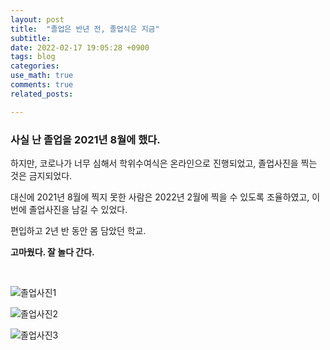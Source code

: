 ```yaml
---
layout: post
title:  "졸업은 반년 전, 졸업식은 지금"
subtitle:   
date: 2022-02-17 19:05:28 +0900
tags: blog
categories: 
use_math: true
comments: true
related_posts:

---
```


### 사실 난 졸업을 2021년 8월에 했다.<br/>

하지만, 코로나가 너무 심해서 학위수여식은 온라인으로 진행되었고, 졸업사진을 찍는 것은 금지되었다.<br/>

대신에 2021년 8월에 찍지 못한 사람은 2022년 2월에 찍을 수 있도록 조율하였고, 이번에 졸업사진을 남길 수 있었다.<br/>

편입하고 2년 반 동안 몸 담았던 학교.<br/>

**고마웠다. 잘 놀다 간다.**<br/>

<br/>

![졸업사진1](https://github.com/WookeyKim95/WookeyKim95.github.io/blob/main/assets/img/blog/2022-02-17_1.jpg?raw=true)
<br/>

![졸업사진2](https://github.com/WookeyKim95/WookeyKim95.github.io/blob/main/assets/img/blog/2022-02-17_2.jpg?raw=true)
<br/>

![졸업사진3](https://github.com/WookeyKim95/WookeyKim95.github.io/blob/main/assets/img/blog/2022-02-17_3.jpg?raw=true)